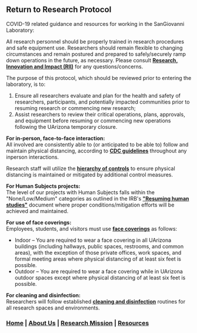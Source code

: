 ## Return to Research Protocol  

COVID-19 related guidance and resources for working in the SanGiovanni Laboratory:  

All research personnel should be properly trained in research procedures and safe equipment use. Researchers should remain flexible to changing circumstances and remain postured and prepared to safely/securely ramp down operations in the future, as necessary. Please consult <b><a href="https://research.arizona.edu/covid19/research-restart" target="_blank">Research, Innovation and Impact (RII)</a></b> for any questions/concerns.  

The purpose of this protocol, which should be reviewed prior to entering the laboratory, is to:
1) Ensure all researchers evaluate and plan for the health and safety of researchers, participants, and potentially impacted communities prior to resuming research or commencing new research;
2) Assist researchers to review their critical operations, plans, approvals, and equipment before resuming or commencing new operations following the UArizona temporary closure.
  
<b>For in-person, face-to-face interaction:</b>  
All involved are consistently able to (or anticipated to be able to) follow and maintain physical distancing, according to <b><a href="https://www.cdc.gov/coronavirus/2019-ncov/prevent-getting-sick/social-distancing.html" target="_blank">CDC guidelines</a></b> throughout any inperson
interactions.  

Research staff will utilize the <b><a href="https://www.cdc.gov/niosh/topics/hierarchy/default.html" target="_blank">hierarchy of controls</a></b> to ensure physical distancing is maintained or mitigated by additional control measures.  

<b>For Human Subjects projects:</b>  
The level of our projects with Human Subjects falls within the "None/Low/Medium" categories as outlined in the IRB's <b><a href="https://uarizona.co1.qualtrics.com/CP/File.php?F=F_9yKtXGMfePzV833" target="_blank">"Resuming human studies"</a></b> document where proper conditions/mitigation efforts will be achieved and maintained.

<b>For use of face coverings:</b>  
Employees, students, and visitors must use <b><a href="https://www.cdc.gov/coronavirus/2019-ncov/prevent-getting-sick/diy-cloth-face-coverings.html" target="_blank">face coverings</a></b> as follows:  
* Indoor – You are required to wear a face covering in all UArizona buildings (including hallways, public spaces, restrooms, and common areas), with the exception of those private offices, work spaces, and formal meeting areas where physical distancing of at least six feet is possible.  
* Outdoor – You are required to wear a face covering while in UArizona outdoor spaces except where physical distancing of at least six feet is possible.  

<b>For cleaning and disinfection:</b>  
Researchers will follow established <b><a href="https://www.cdc.gov/coronavirus/2019-ncov/community/disinfecting-building-facility.html" target="_blank">cleaning and disinfection</a></b> routines for all research spaces and environments.  

### [Home](https://dlgeiser.github.io/SanGiovanni-Lab) | [About Us](https://dlgeiser.github.io/SanGiovanni-Lab/About) | [Research Mission](https://dlgeiser.github.io/SanGiovanni-Lab/Mission) | [Resources](https://dlgeiser.github.io/SanGiovanni-Lab/Resources)
